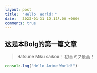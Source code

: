 ```yaml
---
layout: post
title:  "Hello  World！"
date:   2025-01-31 15:127:00 +0800
comments: true
---
```


## 这是本Bolg的第一篇文章

> Hatsune Miku saikou！
> 初音ミク最高！

```javascript
console.log("Hello Anime World!");